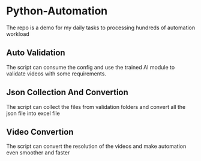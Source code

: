 # Python-Automation

The repo is a demo for my daily tasks to processing hundreds of automation workload


## Auto Validation
The script can consume the config and use the trained AI module to validate videos with some requirements.


## Json Collection And Convertion
The script can collect the files from validation folders and convert all the json file into excel file


## Video Convertion
The script can convert the resolution of the videos and make automation even smoother and faster
